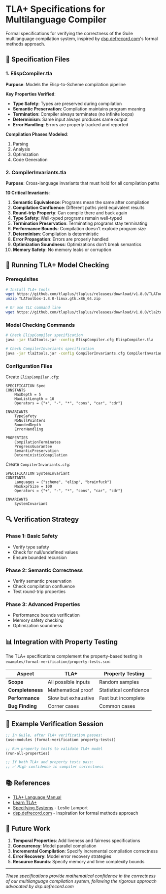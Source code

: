 # TLA+ Specifications for Multilanguage Compiler

Formal specifications for verifying the correctness of the Guile multilanguage compilation system, inspired by [dsp.defrecord.com](https://dsp.defrecord.com/)'s formal methods approach.

## 📁 Specification Files

### 1. ElispCompiler.tla
**Purpose**: Models the Elisp-to-Scheme compilation pipeline

**Key Properties Verified**:
- **Type Safety**: Types are preserved during compilation
- **Semantic Preservation**: Compilation maintains program meaning
- **Termination**: Compiler always terminates (no infinite loops)
- **Determinism**: Same input always produces same output
- **Error Handling**: Errors are properly tracked and reported

**Compilation Phases Modeled**:
1. Parsing
2. Analysis
3. Optimization
4. Code Generation

### 2. CompilerInvariants.tla
**Purpose**: Cross-language invariants that must hold for all compilation paths

**10 Critical Invariants**:
1. **Semantic Equivalence**: Programs mean the same after compilation
2. **Compilation Confluence**: Different paths yield equivalent results
3. **Round-trip Property**: Can compile there and back again
4. **Type Safety**: Well-typed programs remain well-typed
5. **Termination Preservation**: Terminating programs stay terminating
6. **Performance Bounds**: Compilation doesn't explode program size
7. **Determinism**: Compilation is deterministic
8. **Error Propagation**: Errors are properly handled
9. **Optimization Soundness**: Optimizations don't break semantics
10. **Memory Safety**: No memory leaks or corruption

## 🚀 Running TLA+ Model Checking

### Prerequisites
```bash
# Install TLA+ tools
wget https://github.com/tlaplus/tlaplus/releases/download/v1.8.0/TLAToolbox-1.8.0-linux.gtk.x86_64.zip
unzip TLAToolbox-1.8.0-linux.gtk.x86_64.zip

# Or use TLC command line
wget https://github.com/tlaplus/tlaplus/releases/download/v1.8.0/tla2tools.jar
```

### Model Checking Commands

```bash
# Check ElispCompiler specification
java -jar tla2tools.jar -config ElispCompiler.cfg ElispCompiler.tla

# Check CompilerInvariants specification  
java -jar tla2tools.jar -config CompilerInvariants.cfg CompilerInvariants.tla
```

### Configuration Files

Create `ElispCompiler.cfg`:
```tla
SPECIFICATION Spec
CONSTANTS
    MaxDepth = 5
    MaxListLength = 10
    Operators = {"+", "-", "*", "cons", "car", "cdr"}

INVARIANTS
    TypeSafety
    NoNullPointers
    BoundedDepth
    ErrorHandling

PROPERTIES
    CompilationTerminates
    ProgressGuarantee
    SemanticPreservation
    DeterministicCompilation
```

Create `CompilerInvariants.cfg`:
```tla
SPECIFICATION SystemInvariant
CONSTANTS
    Languages = {"scheme", "elisp", "brainfuck"}
    MaxExprSize = 100
    Operators = {"+", "-", "*", "cons", "car", "cdr"}

INVARIANTS
    SystemInvariant
```

## 🔍 Verification Strategy

### Phase 1: Basic Safety
- Verify type safety
- Check for null/undefined values
- Ensure bounded recursion

### Phase 2: Semantic Correctness
- Verify semantic preservation
- Check compilation confluence
- Test round-trip properties

### Phase 3: Advanced Properties
- Performance bounds verification
- Memory safety checking
- Optimization soundness

## 📊 Integration with Property Testing

The TLA+ specifications complement the property-based testing in `examples/formal-verification/property-tests.scm`:

| Aspect | TLA+ | Property Testing |
|--------|------|------------------|
| **Scope** | All possible inputs | Random samples |
| **Completeness** | Mathematical proof | Statistical confidence |
| **Performance** | Slow but exhaustive | Fast but incomplete |
| **Bug Finding** | Corner cases | Common cases |

## 🎯 Example Verification Session

```scheme
;; In Guile, after TLA+ verification passes:
(use-modules (formal-verification property-tests))

;; Run property tests to validate TLA+ model
(run-all-properties)

;; If both TLA+ and property tests pass:
;; ✅ High confidence in compiler correctness
```

## 📚 References

- [TLA+ Language Manual](https://lamport.azurewebsites.net/tla/tla.html)
- [Learn TLA+](https://learntla.com/)
- [Specifying Systems](https://lamport.azurewebsites.net/tla/book.html) - Leslie Lamport
- [dsp.defrecord.com](https://dsp.defrecord.com/) - Inspiration for formal methods approach

## 🔮 Future Work

1. **Temporal Properties**: Add liveness and fairness specifications
2. **Concurrency**: Model parallel compilation
3. **Incremental Compilation**: Specify incremental compilation correctness
4. **Error Recovery**: Model error recovery strategies
5. **Resource Bounds**: Specify memory and time complexity bounds

---

*These specifications provide mathematical confidence in the correctness of our multilanguage compilation system, following the rigorous approach advocated by dsp.defrecord.com*